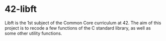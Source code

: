 # 42-libft
Libft is the 1st subject of the Common Core curriculum at 42. The aim of this project is to recode a few functions of the C standard library, as well as some other utility functions.
